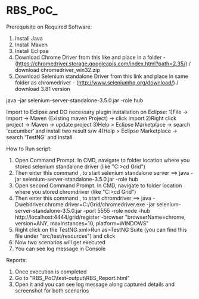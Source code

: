 # RBS_PoC_

Prerequisite on Required Software:
1) Install Java
2) Install Maven
3) Install Eclipse
4) Download Chrome Driver from this like and place in a folder - (https://chromedriver.storage.googleapis.com/index.html?path=2.35/) / download chromedriver_win32.zip
5) Download Selenium standalone Driver from this link and place in same folder as chromedriver - (http://www.seleniumhq.org/download/) / download 3.81 version 

java -jar selenium-server-standalone-3.5.0.jar -role hub 


Import to Eclipse and DO necessary plugin installation on Eclipse:
1)File -> Import -> Maven (Existing maven Project) -> click import
2)Right click project -> Maven -> update project
3)Help > Eclipse Marketplace -> search 'cucumber' and install two result s/w
4)Help > Eclipse Marketplace -> search 'TestNG' and install


How to Run script:
1) Open Command Prompt. In CMD, navigate to folder location where you stored selenium standalone driver (like "C:\>cd Grid")
2) Then enter this command , to start selenium standalone server ==> java -jar selenium-server-standalone-3.5.0.jar -role hub
3) Open second Command Prompt. In CMD, navigate to folder location where you stored chromdriver (like "C:\>cd Grid")
4) Then enter this command , to start chromdriver ==> java -Dwebdriver.chrome.driver=C:/Grid/chromedriver.exe -jar selenium-server-standalone-3.5.0.jar -port 5555 -role node -hub http://localhost:4444/grid/register -browser "browserName=chrome, version=ANY, maxInstances=10, platform=WINDOWS"
5) Right click on the TestNG.xml>Run as>TestNG Suite (you can find this file under "src/test/resources") and click 
6) Now two scenarios will get executed
7) You can see log message in Console


Reports:
1) Once execution is completed
2) Go to "RBS_PoC\test-output\RBS_Report.html"
3) Open it and you can see log message along captured details and screenshot for both scenarios